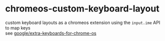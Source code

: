 # chromeos-custom-keyboard-layout
custom keyboard layouts as a chromeos extension using the `input.ime` API to map keys  
see [google/extra-keyboards-for-chrome-os](https://github.com/google/extra-keyboards-for-chrome-os)

